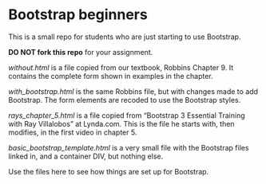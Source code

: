 # Bootstrap beginners

This is a small repo for students who are just starting to use Bootstrap.

**DO NOT fork this repo** for your assignment.

*without.html* is a file copied from our textbook, Robbins Chapter 9. It contains the complete form shown in examples in the chapter.

*with_bootstrap.html* is the same Robbins file, but with changes made to add Bootstrap. The form elements are recoded to use the Bootstrap styles.

*rays_chapter_5.html* is a file copied from “Bootstrap 3 Essential Training with Ray Villalobos” at Lynda.com. This is the file he starts with, then modifies, in the first video in chapter 5.

*basic_bootstrap_template.html* is a very small file with the Bootstrap files linked in, and a container DIV, but nothing else.

Use the files here to see how things are set up for Bootstrap.
